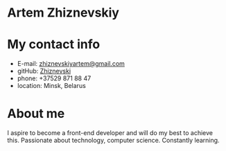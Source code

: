 # **Artem Zhiznevskiy**

# **My contact info**

- E-mail: zhiznevskiyartem@gmail.com
- gitHub: [Zhiznevski](https://github.com/Zhiznevski)
- phone: +37529 871 88 47
- location: Minsk, Belarus

# **About me**

I aspire to become a front-end developer and will do my best to achieve this. Passionate about technology, computer science. Constantly learning.

